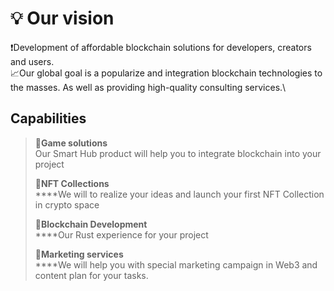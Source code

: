 # 💡 Our vision

❗️Development of affordable blockchain solutions for developers, creators and users. \
📈Our global goal is a popularize and integration blockchain technologies to the masses. As well as providing high-quality consulting services.\


## **Capabilities**

> 🔹**Game solutions**\
> Our Smart Hub product will help you to integrate blockchain into your project
>
> 🔹**NFT Collections**\
> ****We will to realize your ideas and launch your first NFT Collection in crypto space
>
> 🔹**Blockchain Development**\
> ****Our Rust experience for your project
>
> 🔹**Marketing services**\
> ****We will help you with special marketing campaign in Web3 and content plan for your tasks.

